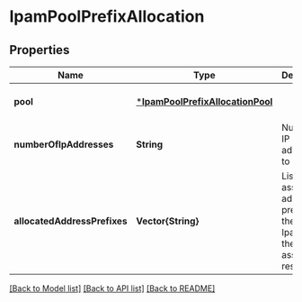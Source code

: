# IpamPoolPrefixAllocation


## Properties
Name | Type | Description | Notes
------------ | ------------- | ------------- | -------------
**pool** | [***IpamPoolPrefixAllocationPool**](IpamPoolPrefixAllocationPool.md) |  | [optional] [default to nothing]
**numberOfIpAddresses** | **String** | Number of IP addresses to allocate. | [optional] [default to nothing]
**allocatedAddressPrefixes** | **Vector{String}** | List of assigned IP address prefixes in the IpamPool of the associated resource. | [optional] [readonly] [default to nothing]


[[Back to Model list]](../README.md#models) [[Back to API list]](../README.md#api-endpoints) [[Back to README]](../README.md)


